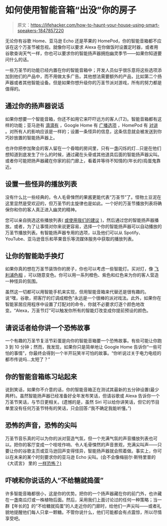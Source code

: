 # 如何使用智能音箱“出没”你的房子

> 原文：<https://lifehacker.com/how-to-haunt-your-house-using-smart-speakers-1847857220>

无论你有谷歌 Home、亚马逊 Echo 还是苹果的 HomePod，你的智能音箱都不应该在这个万圣节被忽视。就像你可以要求 Alexa 在你做饭时设置定时器，或者用谷歌查询天气一样，你也可以要求你的智能扬声器拥抱幽灵季节——如果你知道要问什么的话。



一些万圣节的功能已经内置在你的智能音箱中；开发人员似乎很乐意将这些选项添加到他们的产品中，而不用做太多广告。其他想法需要额外的产品，比如第二个扬声器或者其他智能设备。但是如果你想升级你的万圣节派对游戏，所有的努力都是值得的。

## 通过你的扬声器说话

如果你想要一个智能音箱，你还不如用它来吓吓远方的客人(T2)。智能音箱都有这样的功能；亚马逊有 [滴滴有](https://www.amazon.com/alexa-drop-in-calling-intercom/b?asc_campaign=InlineText&asc_refurl=https://lifehacker.com/how-to-haunt-your-house-using-smart-speakers-1847857220&asc_source=&node=21393410011&tag=kinjalifehackerlink-20) ，Google Home 有 [广播选项](https://support.google.com/googlenest/answer/7531913?hl=en&co=GENIE.Platform=Android#zippy=%2Cwhat-you-need%2Cwhere-will-the-broadcast-play) ，HomePod 有 [对讲](https://support.apple.com/en-us/HT206149) 。对所有人的影响应该是一样的；设置一条怪异的信息，这条信息就会被发送到你巧妙放置的智能扬声器上。

也许你把参加聚会的客人留在一个昏暗的房间里，只有一盏闪烁的灯...只是在他们想知道到底发生了什么的时候，通过藏在头骨或其他道具后面的智能扬声器尖叫。或者你可能把扬声器藏在你家的前门廊上，看着并等待不知情的(年长的)捣蛋鬼靠近。

## 设置一些怪异的播放列表

没有什么比一些经典的，令人毛骨悚然的果酱更能代表“万圣节”了。怪物土豆泥在这里显然是受欢迎的，但万圣节的主旋律也是如此。一个好的万圣节播放列表将确保你和你的客人真正进入幽灵的精神。

您可以亲自挑选这些播放列表( [或使用我们的建议](https://lifehacker.com/here-are-two-halloween-playlists-one-to-get-your-party-1847739772) )，然后通过您的智能扬声器播放。或者，为了让事情对你来说更容易，选择一个你的智能扬声器可以自动播放的万圣节播放列表。有智能扬声器专用的选项，以及他们可以从 Spotify、YouTube、亚马逊音乐和苹果音乐等流媒体服务中获取的播放列表。

## 让你的智能助手换灯

如果你真的想在万圣节装饰你的房子，你也可以考虑一些智能灯。买对灯，像 [飞利浦色相](https://www.philips-hue.com/en-us/p/hue-white-and-color-ambiance-3-pack-e26/046677562786) ，可以随意变色。你可以用一系列橙色、紫色和红色来为你的客人营造一种怪异的氛围。

虽然这一切都可以用智能手机来实现，但用智能音箱来代替还是很有趣的。说“嘿，谷歌，把客厅的灯调成橙色”永远是一个很棒的派对戏法。此外，如果你在智能家居应用程序中设置了灯配对的命令，你就不必要求灯逐个颜色地改变。“Alexa，万圣节灯”可以触发你所有的智能灯改变成你提前预设的颜色。

## 请说话者给你讲一个恐怖故事

一个有趣的万圣节复活节彩蛋是向你的智能音箱要一个恐怖故事。有些可能让你跑 3 到 10 分钟；然而，我发现，如果你只是简单地让 Google Home 告诉你“一些可怕的事情”，你最终会得到一个半开玩笑半可怕的故事。“你听说过关于电力电缆的都市传说吗...太短了？”

## 你的智能音箱练习站起来

说到笑话，如果你不介意的话，你的智能音箱正在测试其最新的五分钟设置(最少两杯)。虽然智能扬声器已经准备好全年发布笑话，但请谷歌或 Alexa 告诉你一个万圣节笑话，与节日更相关。(遗憾的是，虽然 Siri 可以给你讲笑话，但它的节目单里没有任何万圣节特有的笑话，只会回答:“我不确定我能听懂。”)

## 恐怖的声音，恐怖的尖叫

万圣节音乐真的可以为你的派对营造气氛，但一个充满气氛的声音播放列表也可以。把你的客厅变成一个吱吱作响、令人毛骨悚然的声音景观，充满尖叫声——只要让你的谷歌主页或亚马逊回声变得怪异，智能扬声器就会照着做。事实上，你可以在未来的某个时刻要求你的亚马逊 Echo 尖叫。(会不会像梅丽尔·斯特里普的《大谎言》 里的 [一样恐怖？)](https://youtu.be/G450Xcsx1l8?t=41)

## 吓唬和你说话的人“不给糖就捣蛋”

许多智能音箱都很小，这是你的优势。把你的一个扬声器藏在你的前门外，也许藏在一盏南瓜灯或一株植物后面。然后，采用我们上面讨论过的任何一种策略；当一群【年长的】的“不给糖就捣蛋”的人走近你的门廊时，给他们一声尖叫——或者礼貌地提醒他们每人只拿一颗糖。不管你说什么，他们可能都会有点震惊，所以尽情享受吧。